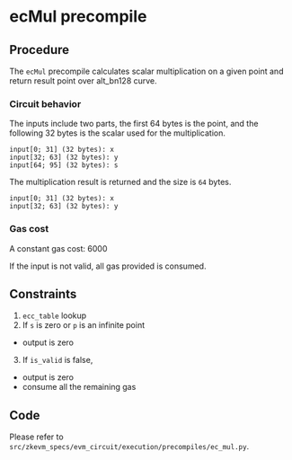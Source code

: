 # ecMul precompile

## Procedure

The `ecMul` precompile calculates scalar multiplication on a given point and return result point over alt_bn128 curve. 

### Circuit behavior

The inputs include two parts, the first 64 bytes is the point, and the following 32 bytes is the scalar used for the multiplication.

```
input[0; 31] (32 bytes): x
input[32; 63] (32 bytes): y
input[64; 95] (32 bytes): s
```

The multiplication result is returned and the size is `64` bytes.

```
input[0; 31] (32 bytes): x
input[32; 63] (32 bytes): y
```

### Gas cost

A constant gas cost: 6000

If the input is not valid, all gas provided is consumed.

## Constraints

1. `ecc_table` lookup
2. If `s` is zero or `p` is an infinite point
  - output is zero
3. If `is_valid` is false,
  - output is zero
  - consume all the remaining gas

## Code

Please refer to `src/zkevm_specs/evm_circuit/execution/precompiles/ec_mul.py`.
